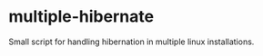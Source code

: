 multiple-hibernate
==================

Small script for handling hibernation in multiple linux installations.
